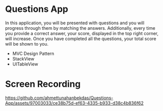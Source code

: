 # Questions App

In this application, you will be presented with questions and you will progress through them by matching the answers. Additionally, every time you provide a correct answer, your score, displayed in the top right corner, will increase. Once you have completed all the questions, your total score will be shown to you.

- MVC Design Pattern
- StackView
- UITableView


# Screen Recording


https://github.com/ahmettunahanbekdas/Questions-App/assets/97003033/ce38b75d-ef63-4335-b933-d38c4b836f62
